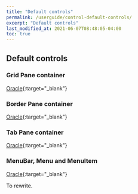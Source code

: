 ```yaml
---
title: "Default controls"
permalink: /userguide/control-default-controls/
excerpt: "Default controls"
last_modified_at: 2021-06-07T08:48:05-04:00
toc: true
---
```


## Default controls

### Grid Pane container
[Oracle](https://docs.oracle.com/javase/8/scene-builder-2/user-guide/library-panel.htm#JSBRG121){:target="_blank"}

### Border Pane container
[Oracle](https://docs.oracle.com/javase/8/scene-builder-2/user-guide/library-panel.htm#JSBRG125){:target="_blank"}

### Tab Pane container
[Oracle](https://docs.oracle.com/javase/8/scene-builder-2/user-guide/library-panel.htm#JSBRG129){:target="_blank"}

### MenuBar, Menu and MenuItem
[Oracle](https://docs.oracle.com/javase/8/scene-builder-2/user-guide/library-panel.htm#JSBRG133){:target="_blank"}

To rewrite.
